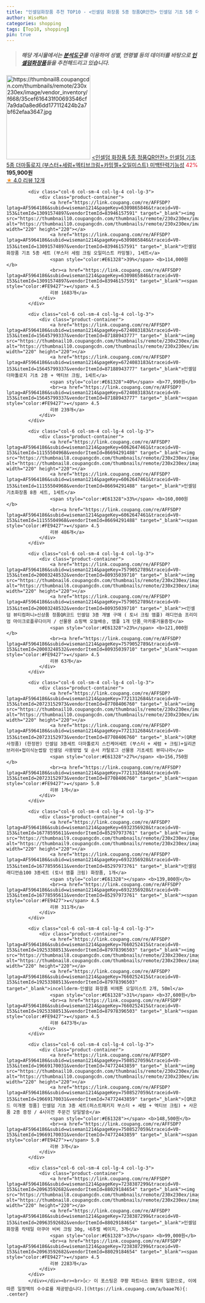 ```yaml
---
title: "인셀덤화장품 추천 TOP10 - <인셀덤 화장품 5종 정품QR안전> 인셀덤 기초 5종 더마톨로지 (부스터+세럼+엑티브크림+카밍젤+오일미스트) 미백탄력기능성"
author: WiseMan
categories: shopping
tags: [Top10, shopping]
pin: true
---
```


> ##### 해당 게시물에서는 [**분석도구**](https://itemscout.io/)를 이용하여 **성별**, **연령별** 등의 데이터를 바탕으로 [**인셀덤화장품**](https://link.coupang.com/a/baae76)들을 추천해드리고 있습니다.
<div class="container"><div class="row">
            <div class="col-6 col-sm-4 col-lg-4 col-lg-3">
                <div class="product-container">
                    <a href="https://link.coupang.com/re/AFFSDP?lptag=AF5964186&subid=wiseman1214&pageKey=7516018031&traceid=V0-153&itemId=19703488398&vendorItemId=86808137828" target="_blank"><img src="https://thumbnail8.coupangcdn.com/thumbnails/remote/230x230ex/image/vendor_inventory/f668/35cef616431f00693546cf7a9da0a8ed6dd177112424b2a7bf62efaa3647.jpg" alt="https://thumbnail8.coupangcdn.com/thumbnails/remote/230x230ex/image/vendor_inventory/f668/35cef616431f00693546cf7a9da0a8ed6dd177112424b2a7bf62efaa3647.jpg" width="220" height="220"></a>
                    <a href="https://link.coupang.com/re/AFFSDP?lptag=AF5964186&subid=wiseman1214&pageKey=7516018031&traceid=V0-153&itemId=19703488398&vendorItemId=86808137828" target="_blank"><인셀덤 화장품 5종 정품QR안전> 인셀덤 기초 5종 더마톨로지 (부스터+세럼+엑티브크림+카밍젤+오일미스트) 미백탄력기능성</a>
                    <span style="color:#E61328">42%</span> <b>195,900원</b>
                    <br><a href="https://link.coupang.com/re/AFFSDP?lptag=AF5964186&subid=wiseman1214&pageKey=7516018031&traceid=V0-153&itemId=19703488398&vendorItemId=86808137828" target="_blank"><span style="color:#FE9427">★</span> 4.0
                    리뷰 12개</a>
                </div>
            </div>
            
            <div class="col-6 col-sm-4 col-lg-4 col-lg-3">
                <div class="product-container">
                    <a href="https://link.coupang.com/re/AFFSDP?lptag=AF5964186&subid=wiseman1214&pageKey=6309865846&traceid=V0-153&itemId=13091574897&vendorItemId=83946157591" target="_blank"><img src="https://thumbnail10.coupangcdn.com/thumbnails/remote/230x230ex/image/vendor_inventory/fbb5/683099749ef1ddf3b8279c7c05dc44f0b29ce1ca3cd64bcabfebb416bd4b.jpg" alt="https://thumbnail10.coupangcdn.com/thumbnails/remote/230x230ex/image/vendor_inventory/fbb5/683099749ef1ddf3b8279c7c05dc44f0b29ce1ca3cd64bcabfebb416bd4b.jpg" width="220" height="220"></a>
                    <a href="https://link.coupang.com/re/AFFSDP?lptag=AF5964186&subid=wiseman1214&pageKey=6309865846&traceid=V0-153&itemId=13091574897&vendorItemId=83946157591" target="_blank">인셀덤 화장품 기초 5종 세트 (부스터 세럼 크림 오일미스트 카밍젤), 1세트</a>
                    <span style="color:#E61328">39%</span> <b>114,000원</b>
                    <br><a href="https://link.coupang.com/re/AFFSDP?lptag=AF5964186&subid=wiseman1214&pageKey=6309865846&traceid=V0-153&itemId=13091574897&vendorItemId=83946157591" target="_blank"><span style="color:#FE9427">★</span> 4.5
                    리뷰 1683개</a>
                </div>
            </div>
            
            <div class="col-6 col-sm-4 col-lg-4 col-lg-3">
                <div class="product-container">
                    <a href="https://link.coupang.com/re/AFFSDP?lptag=AF5964186&subid=wiseman1214&pageKey=6724083183&traceid=V0-153&itemId=15645799337&vendorItemId=87188943777" target="_blank"><img src="https://thumbnail10.coupangcdn.com/thumbnails/remote/230x230ex/image/vendor_inventory/9d5e/a3b1e2d5a33e00d564591051862e7f2141cf33e29d38aaced341f72c78d1.jpg" alt="https://thumbnail10.coupangcdn.com/thumbnails/remote/230x230ex/image/vendor_inventory/9d5e/a3b1e2d5a33e00d564591051862e7f2141cf33e29d38aaced341f72c78d1.jpg" width="220" height="220"></a>
                    <a href="https://link.coupang.com/re/AFFSDP?lptag=AF5964186&subid=wiseman1214&pageKey=6724083183&traceid=V0-153&itemId=15645799337&vendorItemId=87188943777" target="_blank">인셀덤 더마톨로지 기초 2종 + 액티브 크림, 1세트</a>
                    <span style="color:#E61328">40%</span> <b>77,990원</b>
                    <br><a href="https://link.coupang.com/re/AFFSDP?lptag=AF5964186&subid=wiseman1214&pageKey=6724083183&traceid=V0-153&itemId=15645799337&vendorItemId=87188943777" target="_blank"><span style="color:#FE9427">★</span> 4.5
                    리뷰 239개</a>
                </div>
            </div>
            
            <div class="col-6 col-sm-4 col-lg-4 col-lg-3">
                <div class="product-container">
                    <a href="https://link.coupang.com/re/AFFSDP?lptag=AF5964186&subid=wiseman1214&pageKey=6062647461&traceid=V0-153&itemId=11155504968&vendorItemId=86694291488" target="_blank"><img src="https://thumbnail8.coupangcdn.com/thumbnails/remote/230x230ex/image/vendor_inventory/9c2a/ddfe69c81672005fc8da4537397ead377483f3193416827deeb8cb97fd3f.jpg" alt="https://thumbnail8.coupangcdn.com/thumbnails/remote/230x230ex/image/vendor_inventory/9c2a/ddfe69c81672005fc8da4537397ead377483f3193416827deeb8cb97fd3f.jpg" width="220" height="220"></a>
                    <a href="https://link.coupang.com/re/AFFSDP?lptag=AF5964186&subid=wiseman1214&pageKey=6062647461&traceid=V0-153&itemId=11155504968&vendorItemId=86694291488" target="_blank">인셀덤 기초화장품 8종 세트, 1세트</a>
                    <span style="color:#E61328">33%</span> <b>160,000원</b>
                    <br><a href="https://link.coupang.com/re/AFFSDP?lptag=AF5964186&subid=wiseman1214&pageKey=6062647461&traceid=V0-153&itemId=11155504968&vendorItemId=86694291488" target="_blank"><span style="color:#FE9427">★</span> 4.5
                    리뷰 486개</a>
                </div>
            </div>
            
            <div class="col-6 col-sm-4 col-lg-4 col-lg-3">
                <div class="product-container">
                    <a href="https://link.coupang.com/re/AFFSDP?lptag=AF5964186&subid=wiseman1214&pageKey=7579052789&traceid=V0-153&itemId=20003248532&vendorItemId=80935039710" target="_blank"><img src="https://thumbnail6.coupangcdn.com/thumbnails/remote/230x230ex/image/vendor_inventory/2beb/e9a20959ed5a1b8d01a5f418f40b14d34c07199a180da3e65fd4d7498ae3.jpg" alt="https://thumbnail6.coupangcdn.com/thumbnails/remote/230x230ex/image/vendor_inventory/2beb/e9a20959ed5a1b8d01a5f418f40b14d34c07199a180da3e65fd4d7498ae3.jpg" width="220" height="220"></a>
                    <a href="https://link.coupang.com/re/AFFSDP?lptag=AF5964186&subid=wiseman1214&pageKey=7579052789&traceid=V0-153&itemId=20003248532&vendorItemId=80935039710" target="_blank"><인셀덤 뷰티컴퍼니>신상품 정품QR코드 인셀덤 3종 개별 구매 ( 토너 크림 앰플) 래디언솜 프리미엄 마이크로플루다이저 / 선물용 쇼핑백 오늘배송, 앰플 1개 단품_마카롱거울증정</a>
                    <span style="color:#E61328">23%</span> <b>121,000원</b>
                    <br><a href="https://link.coupang.com/re/AFFSDP?lptag=AF5964186&subid=wiseman1214&pageKey=7579052789&traceid=V0-153&itemId=20003248532&vendorItemId=80935039710" target="_blank"><span style="color:#FE9427">★</span> 4.5
                    리뷰 63개</a>
                </div>
            </div>
            
            <div class="col-6 col-sm-4 col-lg-4 col-lg-3">
                <div class="product-container">
                    <a href="https://link.coupang.com/re/AFFSDP?lptag=AF5964186&subid=wiseman1214&pageKey=7721312684&traceid=V0-153&itemId=20723152973&vendorItemId=87708406760" target="_blank"><img src="https://thumbnail10.coupangcdn.com/thumbnails/remote/230x230ex/image/vendor_inventory/b0d2/ddfe29d3bfa2f2af092aef701c4fc8d470f9273edae81d717232686397d8.jpg" alt="https://thumbnail10.coupangcdn.com/thumbnails/remote/230x230ex/image/vendor_inventory/b0d2/ddfe29d3bfa2f2af092aef701c4fc8d470f9273edae81d717232686397d8.jpg" width="220" height="220"></a>
                    <a href="https://link.coupang.com/re/AFFSDP?lptag=AF5964186&subid=wiseman1214&pageKey=7721312684&traceid=V0-153&itemId=20723152973&vendorItemId=87708406760" target="_blank">(QR본사정품) (한정판) 인셀덤 3종세트 더마톨로지 스킨케어세트 (부스터 + 세럼 + 크림)+실리콘브러쉬+접이식눈썹칼 인셀덤 사용방법 및 순서 카탈로그 선물용 기초세트 뷰띠나라</a>
                    <span style="color:#E61328">27%</span> <b>156,750원</b>
                    <br><a href="https://link.coupang.com/re/AFFSDP?lptag=AF5964186&subid=wiseman1214&pageKey=7721312684&traceid=V0-153&itemId=20723152973&vendorItemId=87708406760" target="_blank"><span style="color:#FE9427">★</span> 5.0
                    리뷰 1개</a>
                </div>
            </div>
            
            <div class="col-6 col-sm-4 col-lg-4 col-lg-3">
                <div class="product-container">
                    <a href="https://link.coupang.com/re/AFFSDP?lptag=AF5964186&subid=wiseman1214&pageKey=6932356928&traceid=V0-153&itemId=16778595611&vendorItemId=85297973761" target="_blank"><img src="https://thumbnail9.coupangcdn.com/thumbnails/remote/230x230ex/image/vendor_inventory/b670/8f589945b88b40dbe8243141320b2b19a787ffcc80455873722c755283b3.jpg" alt="https://thumbnail9.coupangcdn.com/thumbnails/remote/230x230ex/image/vendor_inventory/b670/8f589945b88b40dbe8243141320b2b19a787ffcc80455873722c755283b3.jpg" width="220" height="220"></a>
                    <a href="https://link.coupang.com/re/AFFSDP?lptag=AF5964186&subid=wiseman1214&pageKey=6932356928&traceid=V0-153&itemId=16778595611&vendorItemId=85297973761" target="_blank">인셀덤 래디언솜100 3종세트 (토너 앰플 크림) 화장품, 1개</a>
                    <span style="color:#E61328"></span> <b>139,800원</b>
                    <br><a href="https://link.coupang.com/re/AFFSDP?lptag=AF5964186&subid=wiseman1214&pageKey=6932356928&traceid=V0-153&itemId=16778595611&vendorItemId=85297973761" target="_blank"><span style="color:#FE9427">★</span> 4.5
                    리뷰 311개</a>
                </div>
            </div>
            
            <div class="col-6 col-sm-4 col-lg-4 col-lg-3">
                <div class="product-container">
                    <a href="https://link.coupang.com/re/AFFSDP?lptag=AF5964186&subid=wiseman1214&pageKey=7660252415&traceid=V0-153&itemId=19253388513&vendorItemId=87978396503" target="_blank"><img src="https://thumbnail8.coupangcdn.com/thumbnails/remote/230x230ex/image/vendor_inventory/27f3/accef51de615e87abaa282606255370ca182ba372d81c8634d1a72e79dca.jpg" alt="https://thumbnail8.coupangcdn.com/thumbnails/remote/230x230ex/image/vendor_inventory/27f3/accef51de615e87abaa282606255370ca182ba372d81c8634d1a72e79dca.jpg" width="220" height="220"></a>
                    <a href="https://link.coupang.com/re/AFFSDP?lptag=AF5964186&subid=wiseman1214&pageKey=7660252415&traceid=V0-153&itemId=19253388513&vendorItemId=87978396503" target="_blank">incellderm-인셀덤 화장품 비에톤 오일미스트 2개, 50ml</a>
                    <span style="color:#E61328">31%</span> <b>37,600원</b>
                    <br><a href="https://link.coupang.com/re/AFFSDP?lptag=AF5964186&subid=wiseman1214&pageKey=7660252415&traceid=V0-153&itemId=19253388513&vendorItemId=87978396503" target="_blank"><span style="color:#FE9427">★</span> 4.5
                    리뷰 6473개</a>
                </div>
            </div>
            
            <div class="col-6 col-sm-4 col-lg-4 col-lg-3">
                <div class="product-container">
                    <a href="https://link.coupang.com/re/AFFSDP?lptag=AF5964186&subid=wiseman1214&pageKey=7508527059&traceid=V0-153&itemId=19669170031&vendorItemId=74772443859" target="_blank"><img src="https://thumbnail10.coupangcdn.com/thumbnails/remote/230x230ex/image/vendor_inventory/f1fa/ba732cc29dc4bcb940a0b26bdbaae3045da0957bd0de3ae510195de9d705.jpg" alt="https://thumbnail10.coupangcdn.com/thumbnails/remote/230x230ex/image/vendor_inventory/f1fa/ba732cc29dc4bcb940a0b26bdbaae3045da0957bd0de3ae510195de9d705.jpg" width="220" height="220"></a>
                    <a href="https://link.coupang.com/re/AFFSDP?lptag=AF5964186&subid=wiseman1214&pageKey=7508527059&traceid=V0-153&itemId=19669170031&vendorItemId=74772443859" target="_blank">[QR코드 미개봉 정품] 인셀덤 기초 3종 세트(퍼스트패키지 부스터 + 세럼 + 엑티브 크림) + 사은품 2종 증정 / 4시이전 주문건 당일발송</a>
                    <span style="color:#E61328"></span> <b>148,500원</b>
                    <br><a href="https://link.coupang.com/re/AFFSDP?lptag=AF5964186&subid=wiseman1214&pageKey=7508527059&traceid=V0-153&itemId=19669170031&vendorItemId=74772443859" target="_blank"><span style="color:#FE9427">★</span> 5.0
                    리뷰 3개</a>
                </div>
            </div>
            
            <div class="col-6 col-sm-4 col-lg-4 col-lg-3">
                <div class="product-container">
                    <a href="https://link.coupang.com/re/AFFSDP?lptag=AF5964186&subid=wiseman1214&pageKey=7238387299&traceid=V0-153&itemId=20963592682&vendorItemId=88029184654" target="_blank"><img src="https://thumbnail8.coupangcdn.com/thumbnails/remote/230x230ex/image/vendor_inventory/e446/fad205400ec196aeff8ff1745b12d2de572c5b12290f7839c998776e18e4.JPG" alt="https://thumbnail8.coupangcdn.com/thumbnails/remote/230x230ex/image/vendor_inventory/e446/fad205400ec196aeff8ff1745b12d2de572c5b12290f7839c998776e18e4.JPG" width="220" height="220"></a>
                    <a href="https://link.coupang.com/re/AFFSDP?lptag=AF5964186&subid=wiseman1214&pageKey=7238387299&traceid=V0-153&itemId=20963592682&vendorItemId=88029184654" target="_blank">인셀덤 화장품 칵테일 아쿠아 비비 크림 30g, 네추럴 베이지, 3개</a>
                    <span style="color:#E61328">33%</span> <b>99,000원</b>
                    <br><a href="https://link.coupang.com/re/AFFSDP?lptag=AF5964186&subid=wiseman1214&pageKey=7238387299&traceid=V0-153&itemId=20963592682&vendorItemId=88029184654" target="_blank"><span style="color:#FE9427">★</span> 4.5
                    리뷰 2283개</a>
                </div>
            </div>
            </div></div><br><br>[👉 이 포스팅은 쿠팡 파트너스 활동의 일환으로, 이에 따른 일정액의 수수료를 제공받습니다.](https://link.coupang.com/a/baae76){: .center}
